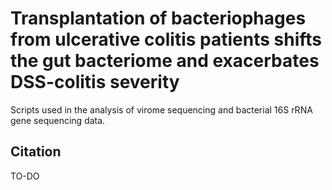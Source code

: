 # Transplantation of bacteriophages from ulcerative colitis patients shifts the gut bacteriome and exacerbates DSS-colitis severity

Scripts used in the analysis of virome sequencing and bacterial 16S rRNA gene sequencing data.

## Citation

TO-DO
